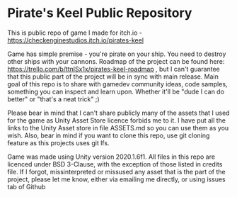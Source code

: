 # Pirate's Keel Public Repository

This is public repo of game I made for itch.io - https://checkenginestudios.itch.io/pirates-keel

Game has simple premise - you're pirate on your ship. You need to destroy other ships with your cannons. Roadmap of the project can be found here: https://trello.com/b/ttnlSx1x/pirates-keel-roadmap , but I can't guarantee that this public part of the project will be in sync with main release. 
Main goal of this repo is to share with gamedev community ideas, code samples, something you can inspect and learn upon. Whether it'll be "dude I can do better" or "that's a neat trick" ;)

Please bear in mind that I can't share publicly many of the assets that I used for the game as Unity Asset Store licence forbids me to it. I have put all the links to the Unity Asset store in file ASSETS.md so you can use them as you wish. Also, bear in mind if you want to clone this repo, use git cloning feature as this projects uses git lfs. 

Game was made using Unity version 2020.1.6f1. All files in this repo are licenced under BSD 3-Clause, with the exception of those listed in credits file. If I forgot, missinterpreted or missused any asset that is the part of the project, please let me know, either via emailing me directly, or using issues tab of Github 
